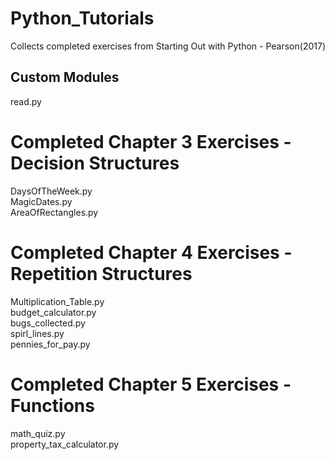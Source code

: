 # Python_Tutorials
Collects completed exercises from Starting Out with Python - Pearson(2017)

## Custom Modules
read.py

# Completed Chapter 3 Exercises - Decision Structures
DaysOfTheWeek.py\
MagicDates.py\
AreaOfRectangles.py

# Completed Chapter 4 Exercises - Repetition Structures
Multiplication_Table.py\
budget_calculator.py\
bugs_collected.py\
spirl_lines.py\
pennies_for_pay.py

# Completed Chapter 5 Exercises - Functions
math_quiz.py\
property_tax_calculator.py
